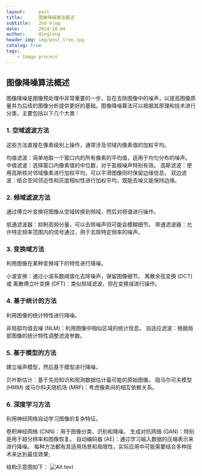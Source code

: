 ```yaml
---
layout:     post
title:      图像降噪算法概述
subtitle:   2nd blog
date:       2024-10-04
author:     Qinglong
header-img: img/post_tree.jpg
catalog: true
tags:
    - Image process
---
```

## 图像降噪算法概述

图像降噪是图像预处理中非常重要的一步，旨在去除图像中的噪声，以提高图像质量并为后续的图像分析提供更好的基础。图像降噪算法可以根据其原理和技术进行分类，主要包括以下几个大类：

### 1. 空域滤波方法

这些方法直接在像素级别上操作，通常涉及邻域内像素值的加权平均。

均值滤波：简单地取一个窗口内的所有像素的平均值，适用于均匀分布的噪声。
中值滤波：选择窗口内像素值的中位数，对于盐椒噪声特别有效。
高斯滤波：使用高斯核对邻域像素进行加权平均，可以平滑图像同时保留边缘信息。
双边滤波：结合空间邻近性和灰度相似性进行加权平均，既能去噪又能保持边缘。
### 2. 频域滤波方法

通过傅立叶变换将图像从空域转换到频域，然后对频谱进行操作。

低通滤波器：抑制高频分量，可以去除噪声但可能会模糊细节。
带通滤波器：允许特定频率范围内的信号通过，用于去除特定频率的噪声。
### 3. 变换域方法

利用图像在某种变换域下的特性进行降噪。

小波变换：通过小波系数阈值化去除噪声，保留图像细节。
离散余弦变换 (DCT) 或 离散傅立叶变换 (DFT)：类似频域滤波，但在变换域进行操作。
### 4. 基于统计的方法

利用图像的统计特性进行降噪。

非局部均值去噪 (NLM)：利用图像中相似区域的统计信息。
自适应滤波：根据局部图像的统计特性调整滤波参数。
### 5. 基于模型的方法

建立噪声模型，然后基于模型进行降噪。

贝叶斯估计：基于先验知识和观测数据估计最可能的原始图像。
隐马尔可夫模型 (HMM) 或马尔科夫随机场 (MRF)：考虑像素间的相互依赖关系。
### 6. 深度学习方法

利用神经网络自动学习图像的复杂特征。

卷积神经网络 (CNN)：用于图像分类、识别和降噪。
生成对抗网络 (GAN)：特别是用于超分辨率和图像恢复。
自动编码器 (AE)：通过学习输入数据的压缩表示来进行降噪。
每种方法都有其适用场景和局限性，实际应用中可能需要结合多种技术来达到最佳效果;

结构示意图如下：
![Alt text](https://gitee.com/qinglong27_0/image_store/raw/master/post_blog/Image_denoise_class.png)
   

   

   